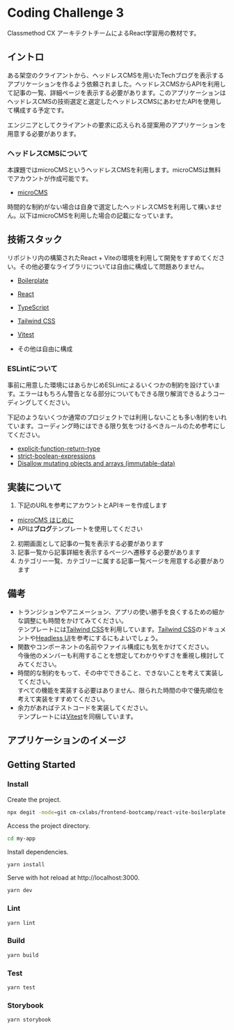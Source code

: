 # Coding Challenge 3

Classmethod CX アーキテクトチームによるReact学習用の教材です。

## イントロ

ある架空のクライアントから、ヘッドレスCMSを用いたTechブログを表示するアプリケーションを作るよう依頼されました。ヘッドレスCMSからAPIを利用して記事の一覧、詳細ページを表示する必要があります。このアプリケーションはヘッドレスCMSの技術選定と選定したヘッドレスCMSにあわせたAPIを使用して構成する予定です。

エンジニアとしてクライアントの要求に応えられる提案用のアプリケーションを用意する必要があります。

### ヘッドレスCMSについて

本課題ではmicroCMSというヘッドレスCMSを利用します。microCMSは無料でアカウントが作成可能です。

- [microCMS](https://microcms.io/)

時間的な制約がない場合は自身で選定したヘッドレスCMSを利用して構いません。以下はmicroCMSを利用した場合の記載になっています。

## 技術スタック

リポジトリ内の構築されたReact + Viteの環境を利用して開発をすすめてください。その他必要なライブラリについては自由に構成して問題ありません。

- [Boilerplate](https://github.com/cm-cxlabs/frontend-bootcamp/tree/main/react-vite-boilerplate)

- [React](https://reactjs.org/)
- [TypeScript](https://www.typescriptlang.org/)
- [Tailwind CSS](https://tailwindcss.com/)
- [Vitest](https://vitest.dev/)
- その他は自由に構成

### ESLintについて

事前に用意した環境にはあらかじめESLintによるいくつかの制約を設けています。エラーはもちろん警告となる部分についてもできる限り解消できるようコーディングしてください。

下記のようないくつか通常のプロジェクトでは利用しないことも多い制約をいれています。コーディング時にはできる限り気をつけるべきルールのため参考にしてください。

- [explicit-function-return-type](https://typescript-eslint.io/rules/explicit-function-return-type/)
- [strict-boolean-expressions](https://typescript-eslint.io/rules/strict-boolean-expressions/)
- [Disallow mutating objects and arrays (immutable-data)](https://github.com/eslint-functional/eslint-plugin-functional/blob/main/docs/rules/immutable-data.md)

## 実装について

1. 下記のURLを参考にアカウントとAPIキーを作成します  
  - [microCMS はじめに](https://document.microcms.io/manual/getting-started)
  - APIは**ブログ**テンプレートを使用してください
2. 初期画面として記事の一覧を表示する必要があります
3. 記事一覧から記事詳細を表示するページへ遷移する必要があります
4. カテゴリー一覧、カテゴリーに属する記事一覧ページを用意する必要があります

## 備考

- トランジションやアニメーション、アプリの使い勝手を良くするための細かな調整にも時間をかけてみてください。  
テンプレートには[Tailwind CSS](https://tailwindcss.com/)を利用しています。[Tailwind CSS](https://tailwindcss.com/)のドキュメントや[Headless UI](https://headlessui.com/)を参考にするにもよいでしょう。
- 関数やコンポーネントの名前やファイル構成にも気をかけてください。  
今後他のメンバーも利用することを想定してわかりやすさを重視し検討してみてください。
- 時間的な制約をもって、その中でできること、できないことを考えて実装してください。  
すべての機能を実装する必要はありません、限られた時間の中で優先順位を考えて実装をすすめてください。
- 余力があればテストコードを実装してください。  
テンプレートには[Vitest](https://vitest.dev/)を同梱しています。

## アプリケーションのイメージ

## Getting Started

### Install

Create the project.

```bash
npx degit -mode=git cm-cxlabs/frontend-bootcamp/react-vite-boilerplate my-app
```

Access the project directory.

```bash
cd my-app
```

Install dependencies.

```bash
yarn install
```

Serve with hot reload at http://localhost:3000.

```bash
yarn dev
```

### Lint

```bash
yarn lint
```

### Build

```bash
yarn build
```

### Test

```bash
yarn test
```

### Storybook

```bash
yarn storybook
```
